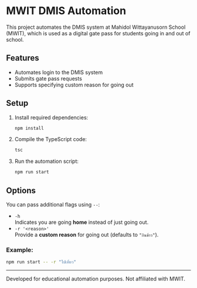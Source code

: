 # MWIT DMIS Automation

This project automates the DMIS system at Mahidol Wittayanusorn School (MWIT), which is used as a digital gate pass for students going in and out of school.

## Features

- Automates login to the DMIS system
- Submits gate pass requests
- Supports specifying custom reason for going out

## Setup

1. Install required dependencies:

   ```bash
   npm install
   ```

2. Compile the TypeScript code:

   ```bash
   tsc
   ```

3. Run the automation script:
   ```bash
   npm run start
   ```

## Options

You can pass additional flags using `--`:

- `-h`  
  Indicates you are going **home** instead of just going out.
- `-r '<reason>'`  
  Provide a **custom reason** for going out (defaults to `"กินข้าว"`).

### Example:

```bash
npm run start -- -r "ไปเที่ยว"
```

---

Developed for educational automation purposes. Not affiliated with MWIT.
